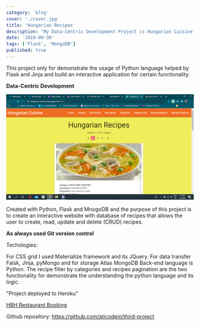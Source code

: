 ```yaml
---
category: 'blog'
cover: './cover.jpg'
title: 'Hungarian Recipes'
description: 'My Data-Centric Development Project is Hungarian Cuisine.'
date: '2019-09-30'
tags: ['Flask', 'MongoDB']
published: true
---
```


This project only for demonstrate the usage of Python language helped by Flask and Jinja and build an interactive application for certain functionality.

**Data-Centric Development**

![Hungarian Cuisine](./cover.jpg)

Created with Python, Flask and MnogoDB and the purpose of this project is to create an interactive website with database of recipes that allows the user to create, read, update and delete (CRUD) recipes.

**As always used Git version control**

Techologies:

For CSS grid I used Materialize framework and its JQuery.
For data transfer Falsk, Jinja, pyMongo and for storage Atlas MongoDB
Back-end language is Python. The recipe filter by categories and recipes pagination are the two functionality for demonstrate the understanding the python language and its logic.

"Project deployed to Heroku"

<a href="https://hungarian-cuisine.herokuapp.com/" target="_blank">HBH Restaurant Booking</a>

Github repository: https://github.com/aticodein/third-project